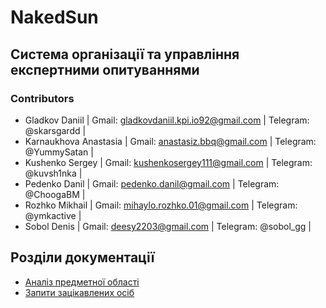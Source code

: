 # NakedSun 

## Система організації та управління експертними опитуваннями

### Contributors

- Gladkov Danіil | Gmail: gladkovdaniil.kpi.io92@gmail.com  | Telegram: @skarsgardd |
- Karnaukhova Anastasia | Gmail: anastasiz.bbq@gmail.com | Telegram: @YummySatan |
- Kushenko Sergey | Gmail: kushenkosergey111@gmail.com | Telegram: @kuvsh1nka |
- Pedenko Danil | Gmail: pedenko.danil@gmail.com | Telegram: @ChoogaBM |
- Rozhko Mikhail | Gmail: mihaylo.rozhko.01@gmail.com | Telegram: @ymkactive |
- Sobol Denis | Gmail: deesy2203@gmail.com | Telegram: @sobol_gg |

## Розділи документації

- [Аналіз предметної області](https://github.com/l0releei/NakedSun/blob/master/docs/requirements/state-of-the-art.md)
- [Запити зацікавлених осіб](https://github.com/l0releei/NakedSun/blob/master/docs/requirements/stakeholders-needs.md)
